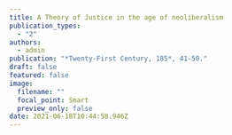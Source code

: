 ```yaml
---
title: A Theory of Justice in the age of neoliberalism
publication_types:
  - "2"
authors:
  - admin
publication: "*Twenty-First Century, 185*, 41-50."
draft: false
featured: false
image:
  filename: ""
  focal_point: Smart
  preview_only: false
date: 2021-06-18T10:44:58.946Z
---
```

